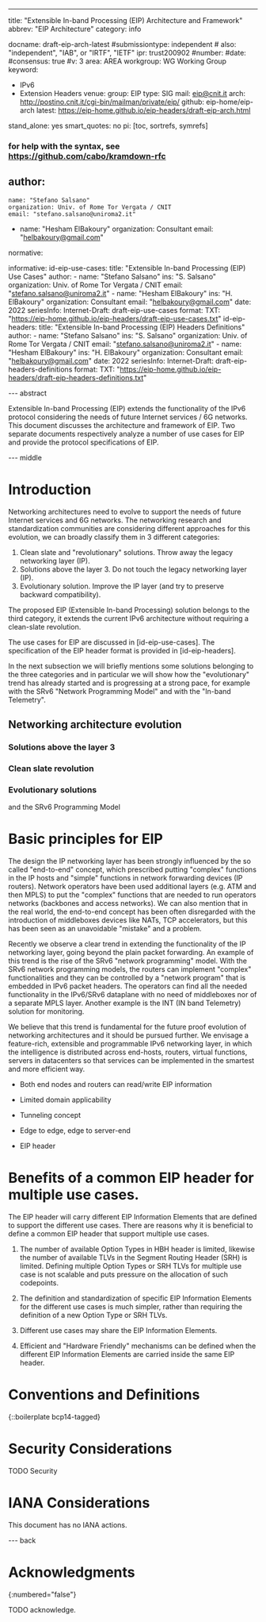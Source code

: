 ---
title: "Extensible In-band Processing (EIP) Architecture and Framework"
abbrev: "EIP Architecture"
category: info

docname: draft-eip-arch-latest
#submissiontype: independent  # also: "independent", "IAB", or "IRTF", "IETF"
ipr: trust200902
#number:
#date:
#consensus: true
#v: 3
area: AREA
workgroup: WG Working Group
keyword:
 - IPv6
 - Extension Headers
venue:
  group: EIP
  type: SIG
  mail: eip@cnit.it
  arch: http://postino.cnit.it/cgi-bin/mailman/private/eip/
  github: eip-home/eip-arch
  latest: https://eip-home.github.io/eip-headers/draft-eip-arch.html

stand_alone: yes
smart_quotes: no
pi: [toc, sortrefs, symrefs]

### for help with the syntax, see https://github.com/cabo/kramdown-rfc

author:
 -
    name: "Stefano Salsano"
    organization: Univ. of Rome Tor Vergata / CNIT
    email: "stefano.salsano@uniroma2.it"
 -
    name: "Hesham ElBakoury"
    organization: Consultant
    email: "helbakoury@gmail.com"

normative:

informative:
  id-eip-use-cases:
    title: "Extensible In-band Processing (EIP) Use Cases"
    author:
     -
        name: "Stefano Salsano"
        ins: "S. Salsano"
        organization: Univ. of Rome Tor Vergata / CNIT
        email: "stefano.salsano@uniroma2.it"
     -
        name: "Hesham ElBakoury"
        ins: "H. ElBakoury"
        organization: Consultant
        email: "helbakoury@gmail.com"
    date: 2022
    seriesInfo:
       Internet-Draft: draft-eip-use-cases
    format:
       TXT: "https://eip-home.github.io/eip-headers/draft-eip-use-cases.txt"
  id-eip-headers:
    title: "Extensible In-band Processing (EIP) Headers Definitions"
    author:
     -
        name: "Stefano Salsano"
        ins: "S. Salsano"
        organization: Univ. of Rome Tor Vergata / CNIT
        email: "stefano.salsano@uniroma2.it"
     -
        name: "Hesham ElBakoury"
        ins: "H. ElBakoury"
        organization: Consultant
        email: "helbakoury@gmail.com"
    date: 2022
    seriesInfo:
       Internet-Draft: draft-eip-headers-definitions
    format:
       TXT: "https://eip-home.github.io/eip-headers/draft-eip-headers-definitions.txt"


--- abstract

Extensible In-band Processing (EIP) extends the functionality of the IPv6 protocol considering
the needs of future Internet services / 6G networks. This document discusses the architecture and
framework of EIP. Two separate documents respectively analyze a number of use cases for EIP and provide
the protocol specifications of EIP.

--- middle

# Introduction

Networking architectures need to evolve to support the needs of future Internet services and 6G networks.
The networking research and standardization communities are considering different approaches for this evolution, we can broadly classify them in 3 different categories:

1. Clean slate and "revolutionary" solutions. Throw away the legacy networking layer (IP).
2. Solutions above the layer 3. Do not touch the legacy networking layer (IP).
3. Evolutionary solution. Improve the IP layer (and try to preserve backward compatibility).

The proposed EIP (Extensible In-band Processing) solution belongs to the third category, it extends the current IPv6 architecture without requiring a clean-slate revolution. 

The use cases for EIP are discussed in [id-eip-use-cases]. The specification of the EIP header format
is provided in [id-eip-headers].

In the next subsection we will briefly mentions some solutions belonging
to the three categories and in particular we will show how the "evolutionary"
trend has already started and is progressing at a strong pace, for example
with the SRv6 "Network Programming Model" and with the "In-band Telemetry".

## Networking architecture evolution

### Solutions above the layer 3

### Clean slate revolution

### Evolutionary solutions

and the SRv6 Programming Model

# Basic principles for EIP


The design the IP networking layer has been strongly influenced by the so called
"end-to-end" concept, which prescribed putting "complex" functions in the IP hosts
and "simple" functions in network forwarding devices (IP routers). Network operators
have been used additional layers (e.g. ATM and then MPLS) to put the "complex"
functions that are needed to run operators networks (backbones and access networks).
We can also mention that in the real world, the end-to-end concept has been often
disregarded with the introduction of middleboxes devices like NATs, TCP accelerators,
but this has been seen as an unavoidable "mistake" and a problem. 

Recently we observe a clear trend in extending the functionality of the IP networking
layer, going beyond the plain packet forwarding. An example of this trend is the rise
of the SRv6 "network programming" model. With the SRv6 network programming models,
the routers can implement "complex" functionalities and they can be controlled
by a "network program" that is embedded in IPv6 packet headers. The operators can
find all the needed functionality in the IPv6/SRv6 dataplane with no need of middleboxes
nor of a separate MPLS layer. Another example is the INT (IN band Telemetry)
solution for monitoring. 

We believe that this trend is fundamental for the future proof evolution of networking architectures and it should be pursued further. We envisage a feature-rich, extensible and programmable IPv6 networking layer, in which the intelligence is distributed across end-hosts, routers, virtual functions, servers in datacenters so that services can be implemented in the smartest and more efficient way. 


* Both end nodes and routers can read/write EIP information

* Limited domain applicability

* Tunneling concept

* Edge to edge, edge to server-end

* EIP header


# Benefits of a common EIP header for multiple use cases.

The EIP header will carry different EIP Information Elements that are defined to support the different use cases.
There are reasons why it is beneficial to define a common EIP header that support multiple use cases.

1. The number of available Option Types in HBH header is limited, likewise the number of available TLVs in the Segment Routing Header (SRH) is limited. Defining multiple Option Types or SRH TLVs for multiple use case is not scalable and puts pressure on the allocation of such codepoints.

2. The definition and standardization of specific EIP Information Elements for the different use cases is much simpler, rather than requiring the definition of a new Option Type or SRH TLVs.

3. Different use cases may share the EIP Information Elements.

4. Efficient and "Hardware Friendly" mechanisms can be defined when the different EIP Information Elements are carried inside the same EIP header.



# Conventions and Definitions

{::boilerplate bcp14-tagged}


# Security Considerations

TODO Security


# IANA Considerations

This document has no IANA actions.


--- back

# Acknowledgments
{:numbered="false"}

TODO acknowledge.
